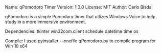 Name: qPomodoro Timer
Version: 1.0.0
License: MIT
Author: Carlo Bisda

qPomodoro is a simple Pomodoro timer that utlizes Windows Voice
to help study in a more immersive environment.

Dependencies:
tkinter
win32com.client
schedule
datetime
time
os

Compile:
I used pyinstaller --onefile qPomodoro.py to compile program for Win 10 x64
